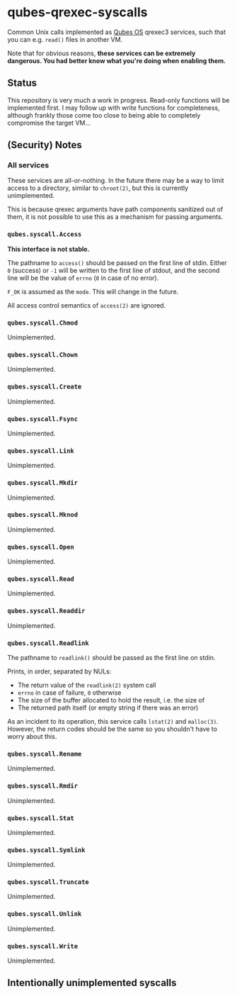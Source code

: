 # qubes-qrexec-syscalls

Common Unix calls implemented as [Qubes OS](https://qubes-os.org/) qrexec3 services, such that you can e.g. `read()` files in another VM.

Note that for obvious reasons, **these services can be extremely dangerous. You had better know what you're doing when enabling them.**

## Status

This repository is very much a work in progress. Read-only functions will be implemented first. I may follow up with write functions for completeness, although frankly those come too close to being able to completely compromise the target VM...

## (Security) Notes

### All services

These services are all-or-nothing. In the future there may be a way to limit access to a directory, similar to `chroot(2)`, but this is currently unimplemented.

This is because qrexec arguments have path components sanitized out of them, it is not possible to use this as a mechanism for passing arguments.

### `qubes.syscall.Access`

**This interface is not stable.**

The pathname to `access()` should be passed on the first line of stdin. Either `0` (success) or `-1` will be written to the first line of stdout, and the second line will be the value of `errno` (`0` in case of no error).

`F_OK` is assumed as the `mode`. This will change in the future.

All access control semantics of `access(2)` are ignored.

### `qubes.syscall.Chmod`

Unimplemented.

### `qubes.syscall.Chown`

Unimplemented.

### `qubes.syscall.Create`

Unimplemented.

### `qubes.syscall.Fsync`

Unimplemented.

### `qubes.syscall.Link`

Unimplemented.

### `qubes.syscall.Mkdir`

Unimplemented.

### `qubes.syscall.Mknod`

Unimplemented.

### `qubes.syscall.Open`

Unimplemented.

### `qubes.syscall.Read`

Unimplemented.

### `qubes.syscall.Readdir`

Unimplemented.

### `qubes.syscall.Readlink`

The pathname to `readlink()` should be passed as the first line on stdin.

Prints, in order, separated by NULs:

* The return value of the `readlink(2)` system call
* `errno` in case of failure, `0` otherwise
* The size of the buffer allocated to hold the result, i.e. the size of
* The returned path itself (or empty string if there was an error)

As an incident to its operation, this service calls `lstat(2)` and `malloc(3)`. However, the return codes should be the same so you shouldn't have to worry about this.

### `qubes.syscall.Rename`

Unimplemented.

### `qubes.syscall.Rmdir`

Unimplemented.

### `qubes.syscall.Stat`

Unimplemented.

### `qubes.syscall.Symlink`

Unimplemented.

### `qubes.syscall.Truncate`

Unimplemented.

### `qubes.syscall.Unlink`

Unimplemented.

### `qubes.syscall.Write`

Unimplemented.

## Intentionally unimplemented syscalls
